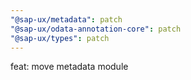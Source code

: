 ```yaml
---
"@sap-ux/metadata": patch
"@sap-ux/odata-annotation-core": patch
"@sap-ux/types": patch
---
```


feat: move metadata module

